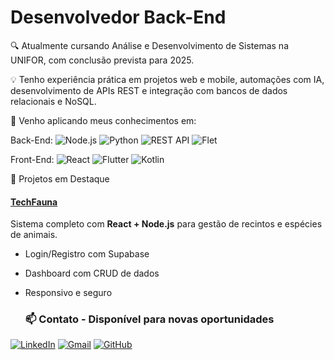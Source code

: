 # Desenvolvedor Back-End

🔍 Atualmente cursando Análise e Desenvolvimento de Sistemas na UNIFOR, com conclusão prevista para 2025.

💡 Tenho experiência prática em projetos web e mobile, automações com IA, desenvolvimento de APIs REST e integração com bancos de dados relacionais e NoSQL.

🚀 Venho aplicando meus conhecimentos em:

Back-End:
![Node.js](https://img.shields.io/badge/Node.js-339933?style=flat&logo=nodedotjs&logoColor=white)
![Python](https://img.shields.io/badge/Python-3776AB?style=flat&logo=python&logoColor=white)
![REST API](https://img.shields.io/badge/REST%20API-005571?style=flat)
![Flet](https://img.shields.io/badge/Flet-44CC11?style=flat)

Front-End:
![React](https://img.shields.io/badge/React-61DAFB?style=flat&logo=react&logoColor=black)
![Flutter](https://img.shields.io/badge/Flutter-02569B?style=flat&logo=flutter&logoColor=white)
![Kotlin](https://img.shields.io/badge/Kotlin-0095D5?style=flat&logo=kotlin&logoColor=white)

 📂 Projetos em Destaque
#### [TechFauna](https://github.com/mhrzfrota/TechFauna)
Sistema completo com **React + Node.js** para gestão de recintos e espécies de animais.
- Login/Registro com Supabase
- Dashboard com CRUD de dados
- Responsivo e seguro

  ### 📫 Contato - Disponível para novas oportunidades
  
[![LinkedIn](https://img.shields.io/badge/LinkedIn-0077B5?style=flat&logo=linkedin&logoColor=white)](https://www.linkedin.com/in/matheusfrt)
[![Gmail](https://img.shields.io/badge/Gmail-D14836?style=flat&logo=gmail&logoColor=white)](mailto:matheusfilho9@hotmail.com)
[![GitHub](https://img.shields.io/badge/GitHub-100000?style=flat&logo=github&logoColor=white)](https://github.com/mhrzfrota)

